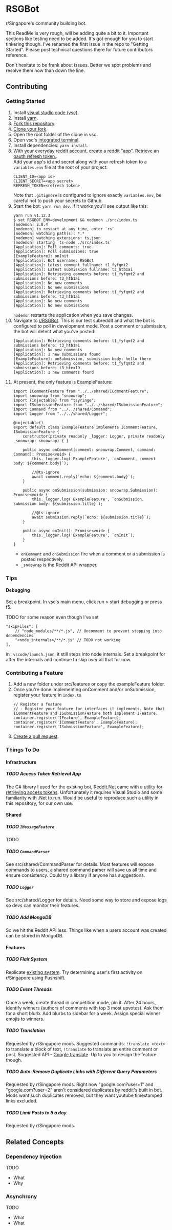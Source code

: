 # RSGBot
r/Singapore's community building bot.

This ReadMe is very rough, will be adding quite a bit to it. Important sections like testing need to be added. It's got enough for you to start tinkering though.
I've renamed the first issue in the repo to "Getting Started". Please post technical questions there for future contributors reference.

Don't hesitate to be frank about issues. Better we spot problems and resolve them now than down the line.

## Contributing
### Getting Started

1. Install [visual studio code (vsc)](https://code.visualstudio.com/download).
2. Install [yarn](https://classic.yarnpkg.com/en/docs/install/#windows-stable).
3. [Fork this repository](https://docs.github.com/en/github/getting-started-with-github/fork-a-repo).
3. [Clone your fork](https://docs.github.com/en/github/creating-cloning-and-archiving-repositories/cloning-a-repository).
4. Open the root folder of the clone in vsc.
5. Open vsc's [integrated terminal](https://code.visualstudio.com/docs/editor/integrated-terminal).
6. Install dependencies: `yarn install`.
7. [With your everyday reddit account, create a reddit "app". Retrieve an oauth refresh token.](https://github.com/reddit-archive/reddit/wiki/OAuth2).  
   Add your app's id and secret along with your refresh token to a `variables.env` file at the root of your project:
   ```
   CLIENT_ID=<app id>
   CLIENT_SECRET=<app secret>
   REFRESH_TOKEN=<refresh token>
   ```
   Note that `.gitignore` is configured to ignore exactly `variables.env`, be careful not to push your secrets to Github.
7. Start the bot: `yarn run dev`. If it works you'll see output like this:
    ```
    yarn run v1.12.3
    $ set RSGBOT_ENV=development && nodemon ./src/index.ts
    [nodemon] 2.0.4
    [nodemon] to restart at any time, enter `rs`
    [nodemon] watching path(s): *.*
    [nodemon] watching extensions: ts,json
    [nodemon] starting `ts-node ./src/index.ts`
    [Application]: Poll comments: true
    [Application]: Poll submissions: true
    [ExampleFeature]: onInit
    [Application]: Bot username: RSGBot
    [Application]: Latest comment fullname: t1_fyfqmt2
    [Application]: Latest submission fullname: t3_htb1ai
    [Application]: Retrieving comments before: t1_fyfqmt2 and submissions before: t3_htb1ai
    [Application]: No new comments
    [Application]: No new submissions
    [Application]: Retrieving comments before: t1_fyfqmt2 and submissions before: t3_htb1ai
    [Application]: No new comments
    [Application]: No new submissions
    ```
    `nodemon` restarts the application when you save changes.
8. Navigate to [r/RSGBot](https://www.reddit.com/r/RSGBot). This is our test subreddit and what the bot is configured to poll in development mode. Post a comment or submission, the bot will detect what you've posted:
    ```
    [Application]: Retrieving comments before: t1_fyfqmt2 and submissions before: t3_htb1ai
    [Application]: No new comments
    [Application]: 1 new submissions found
    [ExampleFeature]: onSubmission, submission body: hello there
    [Application]: Retrieving comments before: t1_fyfqmt2 and submissions before: t3_htex19
    [Application]: 1 new comments found
    ```
9. At present, the only feature is ExampleFeature:
    ```
    import ICommentFeature from "../../shared/ICommentFeature";
    import snoowrap from "snoowrap";
    import {injectable} from "tsyringe";
    import ISubmissionFeature from "../../shared/ISubmissionFeature";
    import Command from "../../shared/Command";
    import Logger from "../../shared/Logger";

    @injectable()
    export default class ExampleFeature implements ICommentFeature, ISubmissionFeature {
        constructor(private readonly _logger: Logger, private readonly _snoowrap: snoowrap) { }

        public async onComment(comment: snoowrap.Comment, command: Command): Promise<void> {
            this._logger.log('ExampleFeature', `onComment, comment body: ${comment.body}`);

            //@ts-ignore
            await comment.reply(`echo: ${comment.body}`);
        }

        public async onSubmission(submission: snoowrap.Submission): Promise<void> {
            this._logger.log('ExampleFeature', `onSubmission, submission body: ${submission.title}`);

            //@ts-ignore
            await submission.reply(`echo: ${submission.title}`);
        }

        public async onInit(): Promise<void> {
            this._logger.log('ExampleFeature', `onInit`);
        }
    }
    ```
    - `onComment` and `onSubmission` fire when a comment or a submission is posted respectively. 
    - `_snoowrap` is the Reddit API wrapper.

### Tips
#### Debugging
Set a breakpoint. In vsc's main menu, click run > start debugging or press f5. 

TODO for some reason even though I've set

```
"skipFiles": [
    // "node_modules/**/*.js", // Uncomment to prevent stepping into dependencies
    "<node_internals>/**/*.js" // TODO not working
],
```

in `.vscode/launch.json`, it still steps into node internals. Set a breakpoint for after the internals and continue to skip over
all that for now.

### Contributing a Feature
1. Add a new folder under src/features or copy the exampleFeature folder.
2. Once you're done implementing onComment and/or onSubmission, register your feature in `index.ts`
   ```
   // Register a feature
   // - Register your feature for interfaces it implements. Note that ICommentFeature and ISubmissionFeature both implement IFeature.
   container.register('IFeature', ExampleFeature);
   container.register('ICommentFeature', ExampleFeature);
   container.register('ISubmissionFeature', ExampleFeature);
   ```
3. [Create a pull request](https://docs.github.com/en/github/collaborating-with-issues-and-pull-requests/creating-a-pull-request).

### Things To Do
#### Infrastructure
##### TODO Access Token Retrieval App
The C# library I used for the existing bot, [Reddit.Net](https://github.com/sirkris/Reddit.NET#solution-projects) came with a [utility for retrieving access tokens](https://www.youtube.com/watch?v=xlWhLyVgN2s).
Unfortunately it requires Visual Studio and some familiarity with .Net to run. Would be useful to reproduce such a utility in this repository, for our own use.

#### Shared
##### TODO `IMessageFeature`
TODO

##### TODO `CommandParser`
See src/shared/CommandParser for details. Most features will expose commands to users, a shared command parser will save us all time and ensure consistency. 
Could try a library if anyone has suggestions.

##### TODO `Logger`
See src/shared/Logger for details. Need some way to store and expose logs so devs can monitor their features.

##### TODO Add MongoDB
So we hit the Reddit API less. Things like when a users account was created can be stored in MongoDB.

#### Features
##### TODO Flair System
Replicate [existing system](https://www.reddit.com/r/singapore/comments/hpikf7/level_system_trial_2/). Try determining user's first activity on
r/Singapore using Pushshift.

##### TODO Event Threads
Once a week, create thread in competition mode, pin it. After 24 hours, identify winners (authors of comments with top 3 most upvotes).
Ask them for a short blurb. Add blurbs to sidebar for a week. Assign special winner emojis to winners.

##### TODO Translation
Requested by r/Singapore mods. Suggested commands: `!translate <text>` to translate a block of text, `!translate` to translate an entire comment or post. 
Suggested API - [Google translate](https://github.com/googleapis/nodejs-translate). Up to you to design the feature though. 

##### TODO Auto-Remove Duplicate Links with Different Query Parameters
Requested by r/Singapore mods. Right now "google.com?user=1" and "google.com?user=2" aren't considered duplicates by reddit's built in bot.
Mods want such duplicates removed, but they want youtube timestamped links excluded.

##### TODO Limit Posts to 5 a day
Requested by r/Singapore mods.

## Related Concepts
### Dependency Injection
TODO
- What
- Why
### Asynchrony
TODO
- What
- What